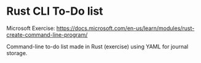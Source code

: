 # Rust CLI To-Do list

Microsoft Exercise: https://docs.microsoft.com/en-us/learn/modules/rust-create-command-line-program/

Command-line to-do list made in Rust (exercise) using YAML for journal storage.
